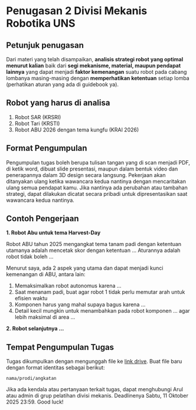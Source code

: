 # Penugasan 2 Divisi Mekanis Robotika UNS

## Petunjuk penugasan
Dari materi yang telah disampaikan, **analisis strategi robot yang optimal menurut kalian** baik dari **segi mekanisme, material, maupun pendapat lainnya** yang dapat menjadi **faktor kemenangan** suatu robot pada cabang lombanya masing-masing dengan **memperhatikan ketentuan** setiap lomba (perhatikan aturan yang ada di guidebook ya). 


## Robot yang harus di analisa
1. Robot SAR (KRSRI)
2. Robot Tari (KRSTI)
3. Robot ABU 2026 dengan tema kungfu (KRAI 2026)


## Format Pengumpulan
Pengumpulan tugas boleh berupa tulisan tangan yang di scan menjadi PDF, di ketik word, dibuat slide presentasi, maupun dalam bentuk video dan penerapannya dalam 3D design secara langsung. Pekerjaan akan ditanyakan ulang ketika wawancara kedua nantinya dengan mencaritakan ulang semua pendapat kamu. Jika nantinya ada perubahan atau tambahan strategi, dapat dilakukan dicatat secara pribadi untuk dipresentasikan saat wawancara kedua nantinya.


## Contoh Pengerjaan
**1. Robot Abu untuk tema Harvest-Day**

Robot ABU tahun 2025 mengangkat tema tanam padi dengan ketentuan utamanya adalah mencetak skor dengan ketentuan ... Aturannya adalah robot tidak boleh ...

Menurut saya, ada 2 aspek yang utama dan dapat menjadi kunci kemenangan di ABU, antara lain:
1. Memaksimalkan robot autonomus karena ...
2. Saat menanam padi, buat agar robot 1 tidak perlu memutar arah untuk efisien waktu
3. Komponen harus yang mahal supaya bagus karena ...
4. Detail kecil mungkin untuk menambahkan pada robot komponen ... agar lebih maksimal di area ...

**2. Robot selanjutnya ...**


## Tempat Pengumpulan Tugas
Tugas dikumpulkan dengan mengunggah file ke [link drive](https://drive.google.com/drive/folders/1Q6QoMLgzsGZYqL8GtDioMalDpAe610Q1?usp=sharing). Buat file baru dengan format identitas sebagai berikut:
```
nama/prodi/angkatan
```
Jika ada kendala atau pertanyaan terkait tugas, dapat menghubungi Arul atau admin di grup pelatihan divisi mekanis. Deadlinenya Sabtu, 11 Oktober 2025 23:59. Good luck!
